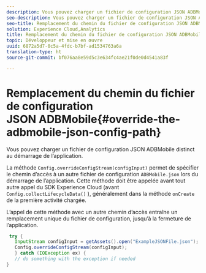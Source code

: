 ```yaml
---
description: Vous pouvez charger un fichier de configuration JSON ADBMobile distinct au démarrage de l’application.
seo-description: Vous pouvez charger un fichier de configuration JSON ADBMobile distinct au démarrage de l’application.
seo-title: Remplacement du chemin du fichier de configuration JSON ADBMobile
solution: Experience Cloud,Analytics
title: Remplacement du chemin du fichier de configuration JSON ADBMobile
topic: Développeur et mise en œuvre
uuid: 6872a5d7-0c5a-4fdc-b7bf-ad1534763a6a
translation-type: ht
source-git-commit: bf076aa8e59d5c3e634fc4ae21f0de0d4541a83f

---
```



# Remplacement du chemin du fichier de configuration JSON ADBMobile{#override-the-adbmobile-json-config-path}

Vous pouvez charger un fichier de configuration JSON ADBMobile distinct au démarrage de l’application.

La méthode `Config.overrideConfigStream(configInput)` permet de spécifier le chemin d’accès à un autre fichier de configuration `ADBMobile.json` lors du démarrage de l’application. Cette méthode doit être appelée avant tout autre appel du SDK Experience Cloud (avant `Config.collectLifecycleData()` ), généralement dans la méthode `onCreate` de la première activité chargée.

L’appel de cette méthode avec un autre chemin d’accès entraîne un remplacement unique du fichier de configuration, jusqu’à la fermeture de l’application.

```java
 try { 
   InputStream configInput = getAssets().open("ExampleJSONFile.json"); 
   Config.overrideConfigStream(configInput); 
   } catch (IOException ex) { 
   // do something with the exception if needed 
}
```


